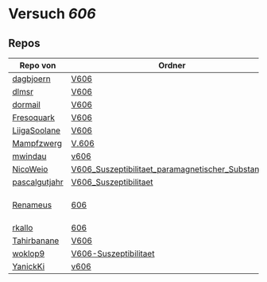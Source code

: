 # Versuch *606*

## Repos

|               Repo von               |                                                                      Ordner                                                                       |                                                                                                                                                          PDFs                                                                                                                                                           |
|--------------------------------------|---------------------------------------------------------------------------------------------------------------------------------------------------|-------------------------------------------------------------------------------------------------------------------------------------------------------------------------------------------------------------------------------------------------------------------------------------------------------------------------|
|[dagbjoern](../repo/dagbjoern)        |[V606](https://github.com/dagbjoern/AP-Physik/tree/master/V606)                                                                                    |–                                                                                                                                                                                                                                                                                                                        |
|[dlmsr](../repo/dlmsr)                |[V606](https://github.com/dlmsr/praktikum/tree/master/V606)                                                                                        |–                                                                                                                                                                                                                                                                                                                        |
|[dormail](../repo/dormail)            |[V606](https://github.com/dormail/ap/tree/main/V606)                                                                                               |–                                                                                                                                                                                                                                                                                                                        |
|[Fresoquark](../repo/Fresoquark)      |[V606](https://github.com/Fresoquark/Anfaengerpraktikum/tree/master/V606)                                                                          |–                                                                                                                                                                                                                                                                                                                        |
|[LiigaSoolane](../repo/LiigaSoolane)  |[V606](https://github.com/LiigaSoolane/Paktikum-mit-dem-Teufel/tree/main/V606)                                                                     |–                                                                                                                                                                                                                                                                                                                        |
|[Mampfzwerg](../repo/Mampfzwerg)      |[V.606](https://github.com/Mampfzwerg/Praktikum/tree/master/V.606)                                                                                 |[main.pdf](https://docs.google.com/viewer?url=https://raw.githubusercontent.com/Mampfzwerg/Praktikum/master/V.606/latex-template/main.pdf)                                                                                                                                                                               |
|[mwindau](../repo/mwindau)            |[v606](https://github.com/mwindau/praktikum/tree/master/v606)                                                                                      |[main.pdf](https://docs.google.com/viewer?url=https://raw.githubusercontent.com/mwindau/praktikum/master/v606/main.pdf)                                                                                                                                                                                                  |
|[NicoWeio](../repo/NicoWeio)          |[V606_Suszeptibilitaet_paramagnetischer_Substanzen](https://github.com/NicoWeio/AP/tree/gh-pages/V606_Suszeptibilitaet_paramagnetischer_Substanzen)|[main.pdf](https://docs.google.com/viewer?url=https://raw.githubusercontent.com/NicoWeio/AP/gh-pages/V606_Suszeptibilitaet_paramagnetischer_Substanzen/build/main.pdf)                                                                                                                                                   |
|[pascalgutjahr](../repo/pascalgutjahr)|[V606_Suszeptibilitaet](https://github.com/pascalgutjahr/Praktikum-1/tree/master/V606_Suszeptibilitaet)                                            |–                                                                                                                                                                                                                                                                                                                        |
|[Renameus](../repo/Renameus)          |[606](https://github.com/Renameus/PhysikPraktikum1/tree/master/Versuche/606)                                                                       |[protokoll - Copy.pdf](https://docs.google.com/viewer?url=https://raw.githubusercontent.com/Renameus/PhysikPraktikum1/master/Versuche/606/protokoll%20-%20Copy.pdf)<br/>[protokoll.pdf](https://docs.google.com/viewer?url=https://raw.githubusercontent.com/Renameus/PhysikPraktikum1/master/Versuche/606/protokoll.pdf)|
|[rkallo](../repo/rkallo)              |[606](https://github.com/rkallo/APWS1718/tree/master/606)                                                                                          |[main.pdf](https://docs.google.com/viewer?url=https://raw.githubusercontent.com/rkallo/APWS1718/master/606/main.pdf)                                                                                                                                                                                                     |
|[Tahirbanane](../repo/Tahirbanane)    |[V606](https://github.com/Tahirbanane/AP/tree/main/V606)                                                                                           |–                                                                                                                                                                                                                                                                                                                        |
|[woklop9](../repo/woklop9)            |[V606-Suszeptibilitaet](https://github.com/woklop9/Anfaengerpraktikum/tree/master/V606-Suszeptibilitaet)                                           |–                                                                                                                                                                                                                                                                                                                        |
|[YanickKi](../repo/YanickKi)          |[v606](https://github.com/YanickKi/AP_T_Y/tree/main/v606)                                                                                          |–                                                                                                                                                                                                                                                                                                                        |
